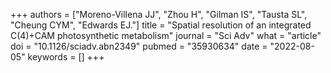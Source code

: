 +++
authors = ["Moreno-Villena JJ", "Zhou H", "Gilman IS", "Tausta SL", "Cheung CYM", "Edwards EJ."]
title = "Spatial resolution of an integrated C(4)+CAM photosynthetic metabolism"
journal = "Sci Adv"
what = "article"
doi = "10.1126/sciadv.abn2349"
pubmed = "35930634"
date = "2022-08-05"
keywords = []
+++

